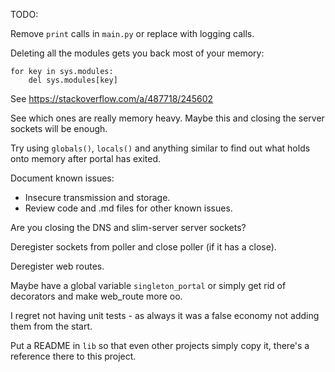 TODO:

Remove `print` calls in `main.py` or replace with logging calls.

Deleting all the modules gets you back most of your memory:

    for key in sys.modules:
        del sys.modules[key]

See <https://stackoverflow.com/a/487718/245602>

See which ones are really memory heavy. Maybe this and closing the server sockets will be enough.

Try using `globals()`, `locals()` and anything similar to find out what holds onto memory after portal has exited.

Document known issues:

* Insecure transmission and storage.
* Review code and .md files for other known issues.

Are you closing the DNS and slim-server server sockets?

Deregister sockets from poller and close poller (if it has a close).

Deregister web routes.

Maybe have a global variable `singleton_portal` or simply get rid of decorators and make web_route more oo.

I regret not having unit tests - as always it was a false economy not adding them from the start.

Put a README in `lib` so that even other projects simply copy it, there's a reference there to this project.
